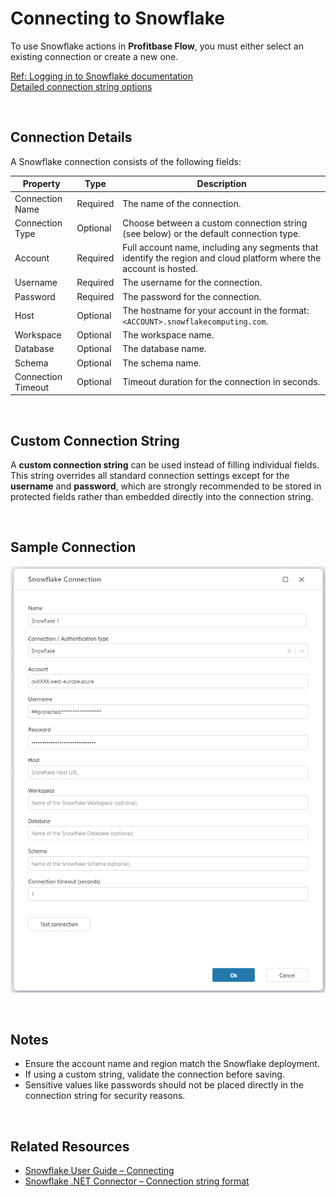 # Connecting to Snowflake

To use Snowflake actions in **Profitbase Flow**, you must either select an existing connection or create a new one.

[Ref: Logging in to Snowflake documentation](https://docs.snowflake.com/en/user-guide/connecting)  
[Detailed connection string options](https://github.com/snowflakedb/snowflake-connector-net/blob/master/doc/Connecting.md)

<br/>

## Connection Details

A Snowflake connection consists of the following fields:

| Property            | Type     | Description |
|---------------------|----------|-------------|
| Connection Name     | Required | The name of the connection. |
| Connection Type     | Optional | Choose between a custom connection string (see below) or the default connection type. |
| Account             | Required | Full account name, including any segments that identify the region and cloud platform where the account is hosted. |
| Username            | Required | The username for the connection. |
| Password            | Required | The password for the connection. |
| Host                | Optional | The hostname for your account in the format: `<ACCOUNT>.snowflakecomputing.com`. |
| Workspace           | Optional | The workspace name. |
| Database            | Optional | The database name. |
| Schema              | Optional | The schema name. |
| Connection Timeout  | Optional | Timeout duration for the connection in seconds. |

<br/>

## Custom Connection String

A **custom connection string** can be used instead of filling individual fields.  
This string overrides all standard connection settings except for the **username** and **password**, which are strongly recommended to be stored in protected fields rather than embedded directly into the connection string.

<br/>

## Sample Connection

![Snowflake connection](../../../../images/flow/action-snowflake-connection.png)

<br/>

## Notes

- Ensure the account name and region match the Snowflake deployment.
- If using a custom string, validate the connection before saving.
- Sensitive values like passwords should not be placed directly in the connection string for security reasons.

<br/>

## Related Resources

- [Snowflake User Guide – Connecting](https://docs.snowflake.com/en/user-guide/connecting)
- [Snowflake .NET Connector – Connection string format](https://github.com/snowflakedb/snowflake-connector-net/blob/master/doc/Connecting.md)